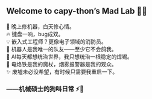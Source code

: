 ## Welcome to capy-thon’s Mad Lab 🔧🤖  

🌃 晚上修机器，白天修心情。  
🔥 键盘一响，bug成双。  
💡 嵌入式工程师？更像电子领域的消防员。  
🤖 机器人是我唯一的队友——至少它不会鸽我。  
👻 AI每天都想统治世界，我只想统治一根稳定的焊锡。  
🔧 电烙铁是我的魔杖，烟雾报警器是我的观众。  
✨ 废墟未必没希望，有时候只需要我重启一下。  
### ——机械硕士的狗叫日常 ⚡🔋  
